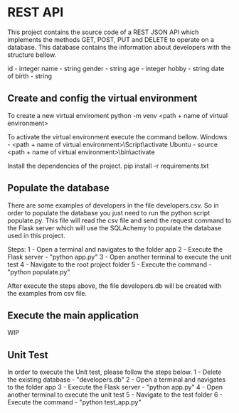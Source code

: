 # REST API
This project contains the source code of a REST JSON API
which implements the methods GET, POST, PUT and DELETE
to operate on a database.
This database contains the information about developers
with the structure bellow.

id - integer
name - string
gender - string
age - integer
hobby - string
date of birth - string

## Create and config the virtual environment
To create a new virtual enviroment
python -m venv <path + name of virtual environment>

To activate the virtual environment execute the command bellow.
Windows - <path + name of virtual environment>\Script\activate
Ubuntu - source <path + name of virtual environment>\bin\activate

Install the dependencies of the project.
pip install -r requirements.txt

## Populate the database
There are some examples of developers in the file developers.csv.
So in order to populate the database you just need to run the python
script populate.py. This file will read the csv file and send the
request command to the Flask server which will use the SQLAchemy to
populate the database used in this project.

Steps:
1 -  Open a terminal and navigates to the folder app
2 - Execute the Flask server - "python app.py"
3 - Open another terminal to execute the unit test
4 - Navigate to the root project folder
5 - Execute the command - "python populate.py"

After execute the steps above, the file developers.db will be created with 
the examples from csv file.

## Execute the main application
WIP

## Unit Test
In order to execute the Unit test, please follow the steps below.
1 - Delete the existing database - "developers.db"
2 - Open a terminal and navigates to the folder app
3 - Execute the Flask server - "python app.py"
4 - Open another terminal to execute the unit test
5 - Navigate to the test folder
6 - Execute the command - "python test_app.py" 